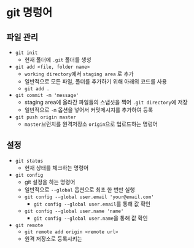 # git 명렁어

## 파일 관리

- `git init`
    - 현재 폴더에 `.git` 폴더를 생성
- `git add <file, folder name>`
    - `working directory`에서 `staging area` 로 추가
    - 일반적으로 모든 파일, 폴더를 추가하기 위해 아래의 코드를 사용
    - `git add .`
- `git commit -m 'message'`
    - staging area에 올라간 파일들의 스냅샷을 찍어 `.git directory`에 저장
    - 일반적으로 `-m` 옵션을 넣어서 커밋메시지를 추가하여 등록
- `git push origin master`
    - `master`브런치를 원격저장소 `origin`으로 업로드하는 명렁어
    
## 설정

- `git status`
    - 현재 상태를 체크하는 명령어
- `git config`
    - git 설정을 하는 명령어
    - 일반적으로 `--global` 옵션으로 최초 한 번만 실행
    - `git config --global user.email 'your@email.com'`
        - `git config --global user.email`를 통해 값 확인
    - `git config --global user.name 'name'`
        - `git config --global user.name`을 통해 값 확인
- `git remote`
    - `git remote add origin <remote url>`
    - 원격 저장소로 등록시키는 